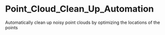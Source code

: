 # Point_Cloud_Clean_Up_Automation
Automatically clean up noisy point clouds by optimizing the locations of the points 
